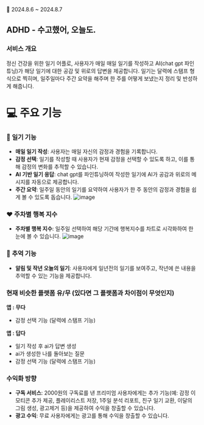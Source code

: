 🐯 2024.8.6 ~ 2024.8.7

## ADHD - 수고했어, 오늘도.

### **서비스 개요**

정신 건강을 위한 일기 어플로, 사용자가 매일 매일 일기를 작성하고 AI(chat gpt 파인튜닝)가 해당 일기에 대한 공감 및 위로의 답변을 제공합니다. 일기는 달력에 스탬프 형식으로 찍히며, 일주일마다 주간 요약을 해주며 한 주를 어떻게 보냈는지 정리 및 반성하게 해줍니다.

# 💻 주요 기능

### 📖 **일기 기능**

- **매일 일기 작성**: 사용자는 매일 자신의 감정과 경험을 기록합니다.
- **감정 선택**: 일기를 작성할 때 사용자가 현재 감정을 선택할 수 있도록 하고, 이를 통해 감정의 변화를 추적할 수 있습니다. 
- **AI 기반 일기 응답**: chat gpt를 파인튜닝하여 작성한 일기에 AI가 공감과 위로의 메시지를 자동으로 제공합니다.
- **주간 요약**: 일주일 동안의 일기를 요약하여 사용자가 한 주 동안의 감정과 경험을 쉽게 볼 수 있도록 돕습니다.
![image](https://github.com/user-attachments/assets/55193468-cad4-4b77-8f06-0d468e138141)



### ❤️ **주차별 행복 지수**

- **주차별 행복 지수**: 일주일 선택하여 해당 기간에 행복지수를 차트로 시각화하여 한 눈에 볼 수 있습니다.
![image](https://github.com/user-attachments/assets/7a00e007-cd33-46d3-ab32-13810ece4f15)



### 🤭 **추억 기능**

- **알림 및 작년 오늘의 일기**: 사용자에게 일년전의 일기를 보여주고, 작년에 쓴 내용을 추억할 수 있는 기능을 제공합니다.



### **현재 비슷한 플랫폼 유/무 (있다면 그 플랫폼과 차이점이 무엇인지)**

**앱 : 무다**

- 감정 선택 기능 (달력에 스탬프 기능)

**앱 : 답다** 

- 일기 작성 후 ai가 답변 생성
- ai가 생성한 나를 돌아보는 질문
- 감정 선택 기능 (달력에 스탬프 기능)

### 수익화 방향

- **구독 서비스**: 2000원의 구독료를 낸 프리미엄 사용자에게는 추가 기능(예: 감정 이모티콘 추가 제공, 플레이리스트 저장, 1주일 분석 리포트, 친구 일기 교환, 이달의 그림 생성, 광고제거 등)을 제공하여 수익을 창출할 수 있습니다.
- **광고 수익**: 무료 사용자에게는 광고를 통해 수익을 창출할 수 있습니다.
